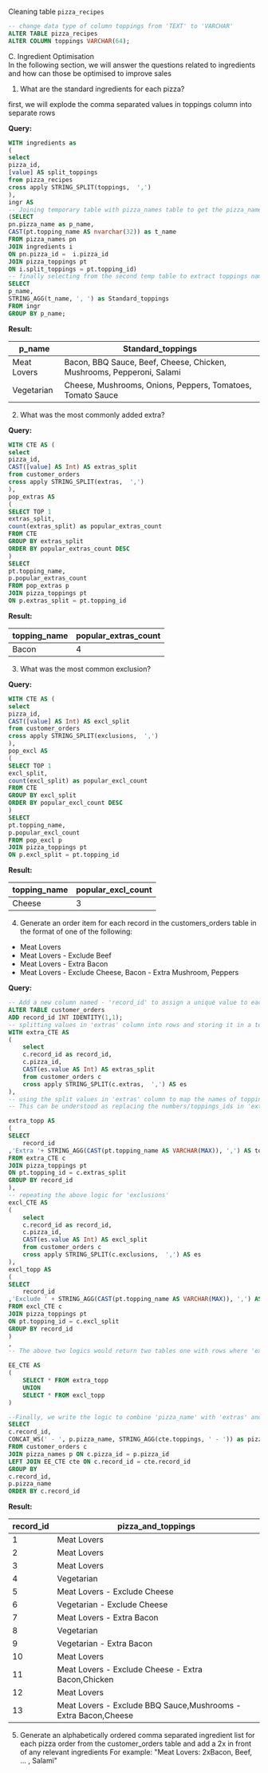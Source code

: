 Cleaning table `pizza_recipes`

```sql
-- change data type of column toppings from 'TEXT' to 'VARCHAR'
ALTER TABLE pizza_recipes
ALTER COLUMN toppings VARCHAR(64);
```
C. Ingredient Optimisation<br>
In the following section, we will answer the questions related to ingredients and how can those be optimised to improve sales

1. What are the standard ingredients for each pizza?<br>

first, we will explode the comma separated values in toppings column into separate rows

**Query:**

```sql
WITH ingredients as
(
select 
pizza_id, 
[value] AS split_toppings 
from pizza_recipes 
cross apply STRING_SPLIT(toppings,  ',')
),
ingr AS 
-- Joining temporary table with pizza_names table to get the pizza_names and then with pizza_toppings table to get the names of the toppings and creating another temporary table
(SELECT
pn.pizza_name as p_name,
CAST(pt.topping_name AS nvarchar(32)) as t_name
FROM pizza_names pn
JOIN ingredients i
ON pn.pizza_id =  i.pizza_id
JOIN pizza_toppings pt
ON i.split_toppings = pt.topping_id)
-- finally selecting from the second temp table to extract toppings names and aggregate the ingredients into comma separated string 
SELECT 
p_name,
STRING_AGG(t_name, ', ') as Standard_toppings
FROM ingr
GROUP BY p_name;
```
**Result:**

|p_name|Standard_toppings|
|---|---|
|Meat Lovers|Bacon, BBQ Sauce, Beef, Cheese, Chicken, Mushrooms, Pepperoni, Salami|
|Vegetarian|Cheese, Mushrooms, Onions, Peppers, Tomatoes, Tomato Sauce|

2. What was the most commonly added extra?

**Query:** 

```sql
WITH CTE AS (
select 
pizza_id,
CAST([value] AS Int) AS extras_split 
from customer_orders
cross apply STRING_SPLIT(extras,  ',')
),
pop_extras AS
(
SELECT TOP 1 
extras_split, 
count(extras_split) as popular_extras_count
FROM CTE 
GROUP BY extras_split
ORDER BY popular_extras_count DESC
) 
SELECT 
pt.topping_name,
p.popular_extras_count
FROM pop_extras p 
JOIN pizza_toppings pt 
ON p.extras_split = pt.topping_id
```
**Result:**

|topping_name|popular_extras_count|
|---|---|
|Bacon|4|

3. What was the most common exclusion?

**Query:**

```sql
WITH CTE AS (
select 
pizza_id,
CAST([value] AS Int) AS excl_split 
from customer_orders
cross apply STRING_SPLIT(exclusions,  ',')
),
pop_excl AS
(
SELECT TOP 1 
excl_split, 
count(excl_split) as popular_excl_count
FROM CTE 
GROUP BY excl_split
ORDER BY popular_excl_count DESC
) 
SELECT 
pt.topping_name,
p.popular_excl_count
FROM pop_excl p 
JOIN pizza_toppings pt 
ON p.excl_split = pt.topping_id
```
**Result:**

|topping_name|popular_excl_count|
|---|---|
|Cheese|3|


4. Generate an order item for each record in the customers_orders table in the format of one of the following:
- Meat Lovers
- Meat Lovers - Exclude Beef
- Meat Lovers - Extra Bacon
- Meat Lovers - Exclude Cheese, Bacon - Extra Mushroom, Peppers

**Query:**

```sql
-- Add a new column named - 'record_id' to assign a unique value to each row, this works as a primary key
ALTER TABLE customer_orders
ADD record_id INT IDENTITY(1,1);
-- splitting values in 'extras' column into rows and storing it in a temp table named extra_CTE
WITH extra_CTE AS 
(
    select 
    c.record_id as record_id,
    c.pizza_id,
    CAST(es.value AS Int) AS extras_split
    from customer_orders c
    cross apply STRING_SPLIT(c.extras,  ',') AS es 
), 
-- using the split values in 'extras' column to map the names of toppings from 'pizza_toppings' table and aggregating it back into a column called 'toppings'
-- This can be understood as replacing the numbers/toppings_ids in 'extras' column with 'topping_names' while keeping the same number of rows as in the cleaned 'customer_orders' table

extra_topp AS
(
SELECT 
    record_id
,'Extra '+ STRING_AGG(CAST(pt.topping_name AS VARCHAR(MAX)), ',') AS toppings
FROM extra_CTE c 
JOIN pizza_toppings pt 
ON pt.topping_id = c.extras_split
GROUP BY record_id
),
-- repeating the above logic for 'exclusions'
excl_CTE AS
(
    select 
    c.record_id as record_id,
    c.pizza_id,
    CAST(es.value AS Int) AS excl_split
    from customer_orders c
    cross apply STRING_SPLIT(c.exclusions,  ',') AS es 
),
excl_topp AS
(
SELECT 
    record_id
,'Exclude ' + STRING_AGG(CAST(pt.topping_name AS VARCHAR(MAX)), ',') AS toppings
FROM excl_CTE c 
JOIN pizza_toppings pt 
ON pt.topping_id = c.excl_split
GROUP BY record_id
)
,
-- The above two logics would return two tables one with rows where 'extras' are not null and another with rows where 'exclusions' are not null. But, since we need both we use 'UNION' to combine the data horizontally

EE_CTE AS
(
    SELECT * FROM extra_topp
    UNION
    SELECT * FROM excl_topp
)

--Finally, we write the logic to combine 'pizza_name' with 'extras' and 'exclusions'
SELECT 
c.record_id, 
CONCAT_WS(' - ', p.pizza_name, STRING_AGG(cte.toppings, ' - ')) as pizza_and_toppings
FROM customer_orders c 
JOIN pizza_names p ON c.pizza_id = p.pizza_id
LEFT JOIN EE_CTE cte ON c.record_id = cte.record_id
GROUP BY 
c.record_id,
p.pizza_name
ORDER BY c.record_id
```
**Result:**

|record_id|pizza_and_toppings|
|---|---|
|1|Meat Lovers|
|2|Meat Lovers|
|3|Meat Lovers|
|4|Vegetarian|
|5|Meat Lovers - Exclude Cheese|
|6|Vegetarian - Exclude Cheese|
|7|Meat Lovers - Extra Bacon|
|8|Vegetarian|
|9|Vegetarian - Extra Bacon|
|10|Meat Lovers|
|11|Meat Lovers - Exclude Cheese - Extra Bacon,Chicken|
|12|Meat Lovers|
|13|Meat Lovers - Exclude BBQ Sauce,Mushrooms - Extra Bacon,Cheese|

5. Generate an alphabetically ordered comma separated ingredient list for each pizza order from the customer_orders table and add a 2x in front of any relevant ingredients
For example: "Meat Lovers: 2xBacon, Beef, ... , Salami"



